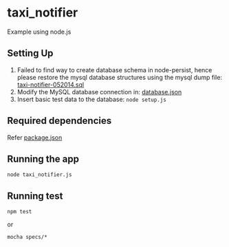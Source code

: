 taxi_notifier
==============

Example using node.js

Setting Up
-----------
1. Failed to find way to create database schema in node-persist,
   hence please restore the mysql database structures using the 
   mysql dump file: [taxi-notifier-052014.sql](taxi-notifier-052014.sql)
2. Modify the MySQL database connection in: [database.json](database.json)
3. Insert basic test data to the database:
   `node setup.js`

Required dependencies
---------------------
Refer [package.json](package.json)

Running the app
---------------
```
node taxi_notifier.js
```

Running test
------------
```
npm test
```

or

```
mocha specs/*
```